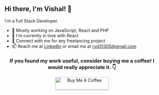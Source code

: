 ## Hi there, I'm Vishal! 👋

I'm a Full Stack Developer.

- 🔭 Mostly working on JavaScript, React and PHP
- 🌱 I'm currently in love with React
- 👯 Connect with me for any freelancing project
- 📫 Reach me at [LinkedIn](https://www.linkedin.com/in/rathodvishald/) or email me at [rvd31305@gmail.com](mailto:rvd31305@gmail.com)

<div align = "center">

### If you found my work useful, consider buying me a coffee! I would really appreciate it. :point_down:

<a href="https://www.buymeacoffee.com/itzvishalrathod" target="_blank"><img src="https://www.buymeacoffee.com/assets/img/custom_images/orange_img.png" alt="Buy Me A Coffee" style="height: 41px !important;width: 174px !important;box-shadow: 0px 3px 2px 0px rgba(190, 190, 190, 0.5) !important;-webkit-box-shadow: 0px 3px 2px 0px rgba(190, 190, 190, 0.5) !important;" ></a>

</div>
